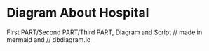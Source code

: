 # Diagram About Hospital
First PART/Second PART/Third PART, Diagram and Script
// made in mermaid and // dbdiagram.io
